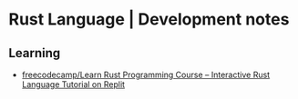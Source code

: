 # Rust Language | Development notes

## Learning

- [freecodecamp/Learn Rust Programming Course – Interactive Rust Language Tutorial on Replit](https://www.freecodecamp.org/news/rust-in-replit/)
